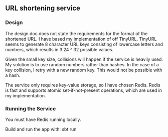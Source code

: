 ## URL shortening service

### Design
The design doc does not state the requirements for the format of the shortened URL. I have based
my implementation of off TinyURL.
TinyURL seems to generate 8 character URL keys consisting of lowercase letters and numbers,
which results in 3.24 ^ 32 possible values.

Given the small key size, collisions will happen
if the service is heavily used. My solution is to use random numbers rather than hashes.
In the case of a key collision, I retry with a new random key. This would not be possible
with a hash.

The service only requires key-value storage, so I have chosen Redis. Redis is fast and supports atomic 
set-if-not-present operations, which are used in my implementation. 

### Running the Service
You must have Redis running locally.

Build and run the app with:
    sbt run



